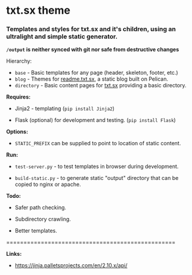 # txt.sx theme

### Templates and styles for txt.sx and it's children, using an ultralight and simple static generator.

**`/output` is neither synced with git nor safe from destructive changes**

Hierarchy:
- `base` -  Basic templates for any page (header, skeleton, footer, etc.)
- `blog` -  Themes for [readme.txt.sx](https://readme.txt.sx), a static blog built on Pelican.
- `directory` - Basic content pages for [txt.sx](https://txt.sx) providing a basic directory.

**Requires:**

- Jinja2  - templating (`pip install Jinja2`)

- Flask  (optional) for development and testing. (`pip install Flask`)

**Options:**

- `STATIC_PREFIX` can be supplied to point to location of static content.

**Run:**

- `test-server.py` - to test templates in browser during development.

- `build-static.py` - to generate static "output" directory that can be copied to nginx or apache.

**Todo:**

- Safer path checking.

- Subdirectory crawling.

- Better templates.

=================================================

**Links:**
- https://jinja.palletsprojects.com/en/2.10.x/api/
